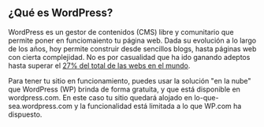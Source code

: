 ## ¿Qué es WordPress?

WordPress es un gestor de contenidos \(CMS\) libre y comunitario que permite poner en funciomaiento tu página web. Dada su evolución a lo largo de los años, hoy permite construir desde sencillos blogs, hasta páginas web con cierta complejidad. No es por casualidad que ha ido ganando adeptos hasta superar el [27% del total de las webs en el mundo](https://w3techs.com/).

Para tener tu sitio en funcionamiento, puedes usar la solución "en la nube" que WordPress \(WP\) brinda de forma gratuita, y que está disponible en wordpress.com. En este caso tu sitio quedará alojado en lo-que-sea.wordpress.com y la funcionalidad está limitada a lo que WP.com ha dispuesto.

